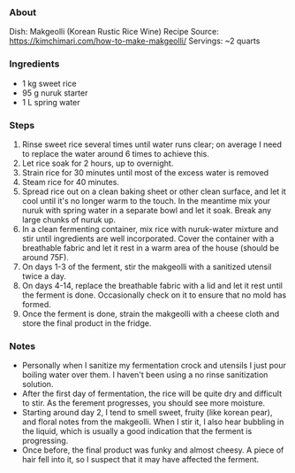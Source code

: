 ### About
Dish: Makgeolli (Korean Rustic Rice Wine)
Recipe Source: https://kimchimari.com/how-to-make-makgeolli/
Servings: ~2 quarts

### Ingredients
- 1 kg sweet rice
- 95 g nuruk starter
- 1 L spring water

### Steps
1) Rinse sweet rice several times until water runs clear; on average I need to replace the water around 6 times to achieve this.
2) Let rice soak for 2 hours, up to overnight.
3) Strain rice for 30 minutes until most of the excess water is removed
4) Steam rice for 40 minutes.
5) Spread rice out on a clean baking sheet or other clean surface, and let it cool until it's no longer warm to the touch. In the meantime mix your nuruk with spring water in a separate bowl and let it soak. Break any large chunks of nuruk up.
6) In a clean fermenting container, mix rice with nuruk-water mixture and stir until ingredients are well incorporated. Cover the container with a breathable fabric and let it rest in a warm area of the house (should be around 75F).
7) On days 1-3 of the ferment, stir the makgeolli with a sanitized utensil twice a day.
8) On days 4-14, replace the breathable fabric with a lid and let it rest until the ferment is done. Occasionally check on it to ensure that no mold has formed.
9) Once the ferment is done, strain the makgeolli with a cheese cloth and store the final product in the fridge.

### Notes
- Personally when I sanitize my fermentation crock and utensils I just pour boiling water over them. I haven't been using a no rinse sanitization solution.
- After the first day of fermentation, the rice will be quite dry and difficult to stir. As the ferement progresses, you should see more moisture.
- Starting around day 2, I tend to smell sweet, fruity (like korean pear), and floral notes from the makgeolli. When I stir it, I also hear bubbling in the liquid, which is usually a good indication that the ferment is progressing.
- Once before, the final product was funky and almost cheesy. A piece of hair fell into it, so I suspect that it may have affected the ferment.